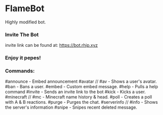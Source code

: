 # FlameBot
Highly modified bot.

### Invite The Bot
invite link can be found at: https://bot.rhip.xyz

### Enjoy it pepes!

### Commands:
#announce - Embed announcement
#avatar // #av - Shows a user's avatar.
#ban - Bans a user.
#embed - Custom embed message.
#help - Pulls a help command
#invite - Sends an invite link to the bot
#kick - Kicks a user.
#minecraft // #mc - Minecraft name history & head.
#poll - Creates a poll with A & B reactions.
#purge - Purges the chat.
#serverinfo // #info - Shows the server's information
#snipe - Snipes recent deleted message.
